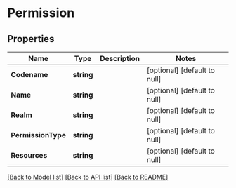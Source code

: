 # Permission

## Properties
Name | Type | Description | Notes
------------ | ------------- | ------------- | -------------
**Codename** | **string** |  | [optional] [default to null]
**Name** | **string** |  | [optional] [default to null]
**Realm** | **string** |  | [optional] [default to null]
**PermissionType** | **string** |  | [optional] [default to null]
**Resources** | **string** |  | [optional] [default to null]

[[Back to Model list]](../README.md#documentation-for-models) [[Back to API list]](../README.md#documentation-for-api-endpoints) [[Back to README]](../README.md)


